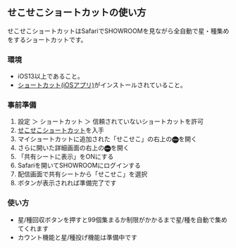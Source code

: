 ## せこせこショートカットの使い方

せこせこショートカットはSafariでSHOWROOMを見ながら全自動で星・種集めをするショートカットです。

### 環境

- iOS13以上であること。
- [ショートカット(iOSアプリ)](https://apps.apple.com/jp/app/%E3%82%B7%E3%83%A7%E3%83%BC%E3%83%88%E3%82%AB%E3%83%83%E3%83%88/id1462947752)がインストールされていること。


### 事前準備

1. 設定 ＞ ショートカット ＞ 信頼されていないショートカットを許可
1. [せこせこショートカット](https://www.icloud.com/shortcuts/ecdcae6eea27449b88b73ee8d3824d6d)を入手
1. マイショートカットに追加された「せこせこ」の右上の<img src="menu.png" width="15px" style="border:0; box-shadow:0px 0px; margin:0; vertical-align: bottom;">を開く
1. さらに開いた詳細画面の右上の<img src="menu.png" width="15px" style="border:0; box-shadow:0px 0px; margin:0; vertical-align: bottom;">を開く
1. 「共有シートに表示」をONにする
1. Safariを開いてSHOWROOMにログインする
1. 配信画面で共有シートから「せこせこ」を選択
1. ボタンが表示されれば準備完了です

### 使い方

- 星/種回収ボタンを押すと99個集まるか制限がかかるまで星/種を自動で集めてくれます
- カウント機能と星/種投げ機能は準備中です

